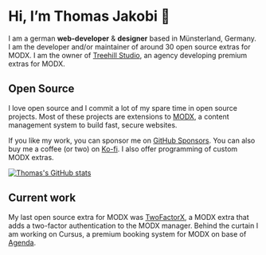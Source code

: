 # Hi, I’m Thomas Jakobi 👋

I am a german **web-developer** & **designer** based in Münsterland, Germany. I am the developer and/or maintainer of around 30 open source extras for MODX. I am the owner of [Treehill Studio](https://treehillstudio.com), an agency developing premium extras for MODX.

## Open Source

I love open source and I commit a lot of my spare time in open source projects. Most of these projects are extensions to [MODX](https://github.com/modxcms), a content management system to build fast, secure websites. 

If you like my work, you can sponsor me on [GitHub Sponsors](https://github.com/sponsors/Jako). You can also buy me a coffee (or two) on [Ko-fi](https://ko-fi.com/treehillstudio). I also offer programming of custom MODX extras.

[![Thomas's GitHub stats](https://github-readme-stats.vercel.app/api?username=Jako&show_icons=true&include_all_commits=1)](https://github.com/anuraghazra/github-readme-stats)

## Current work

My last open source extra for MODX was [TwoFactorX](https://github.com/Jako/TwoFactorX), a MODX extra that adds a two-factor authentication to the MODX manager. Behind the curtain I am working on Cursus, a premium booking system for MODX on base of [Agenda](https://modmore.com/agenda/).
